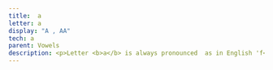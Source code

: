 ```yaml
---
title:  a
letter: a 
display: "A , AA" 
tech: a
parent: Vowels
description: <p>Letter <b>a</b> is always pronounced  as in English 'f<b>a</b>ther' and never as in English 'hat'. Tanacross <b>aa</b> is longer in duration than <b>a.</b></p>
---
```




           
   